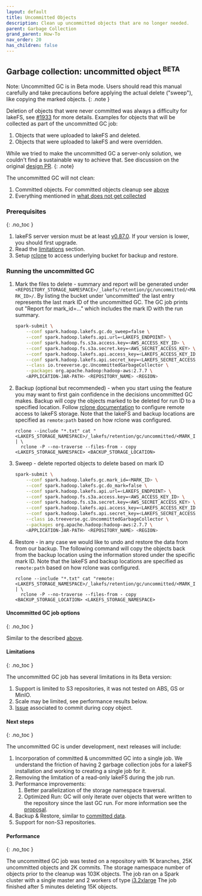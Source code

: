 ```yaml
---
layout: default
title: Uncommitted Objects
description: Clean up uncommitted objects that are no longer needed.
parent: Garbage Collection
grand_parent: How-To
nav_order: 20
has_children: false
---
```


## Garbage collection: uncommitted object <sup>BETA</sup>

Note: Uncommitted GC is in Beta mode. Users should read this manual carefully and
take precautions before applying the actual delete ("sweep"), like copying the marked objects.
{: .note }

Deletion of objects that were never committed was always a difficulty for lakeFS, see
[#1933](https://github.com/treeverse/lakeFS/issues/1933) for more details. Examples for
objects that will be collected as part of the uncommitted GC job:
1. Objects that were uploaded to lakeFS and deleted.
2. Objects that were uploaded to lakeFS and were overridden.

While we tried to make the uncommitted GC a server-only solution, we couldn't find a sustainable way to achieve that.
See discussion on the original [design PR](https://github.com/treeverse/lakeFS/pull/4015).
{: .note}

The uncommitted GC will not clean:
1. Committed objects. For committed objects cleanup see [above](#what-gets-collected)
2. Everything mentioned in [what does not get collected](#what-does-_not_-get-collected)

### Prerequisites
{: .no_toc }

1. lakeFS server version must be at least [v0.87.0](https://github.com/treeverse/lakeFS/releases/tag/v0.87.0).
   If your version is lower, you should first upgrade.
2. Read the [limitations](#limitations) section.
3. Setup [rclone](https://rclone.org/) to access underlying bucket for backup and restore.


### Running the uncommitted GC

1. Mark the files to delete - summary and report will be generated under `<REPOSITORY_STORAGE_NAMESPACE>/_lakefs/retention/gc/uncommitted/<MARK_ID>/`.
   By listing the bucket under 'uncommitted' the last entry represents the last mark ID of the uncommitted GC.
   The GC job prints out "Report for mark_id=..." which includes the mark ID with the run summary.

   ```bash
   spark-submit \
       --conf spark.hadoop.lakefs.gc.do_sweep=false \
       --conf spark.hadoop.lakefs.api.url=<LAKEFS_ENDPOINT> \
       --conf spark.hadoop.fs.s3a.access.key=<AWS_ACCESS_KEY_ID> \
       --conf spark.hadoop.fs.s3a.secret.key=<AWS_SECRET_ACCESS_KEY> \
       --conf spark.hadoop.lakefs.api.access_key=<LAKEFS_ACCESS_KEY_ID> \
       --conf spark.hadoop.lakefs.api.secret_key=<LAKEFS_SECRET_ACCESS_KEY> \
       --class io.treeverse.gc.UncommittedGarbageCollector \
       --packages org.apache.hadoop:hadoop-aws:2.7.7 \
       <APPLICATION-JAR-PATH> <REPOSITORY_NAME> <REGION>
   ```

2. Backup (optional but recommended) - when you start using the feature you may want to first gain confidence in the decisions uncommitted GC makes. Backup will copy the objects marked to be deleted for run ID to a specified location.
   Follow [rclone documentation](https://rclone.org/docs/) to configure remote access to lakeFS storage.
   Note that the lakeFS and backup locations are specified as `remote:path` based on how rclone was configured.

   ```shell
   rclone --include "*.txt" cat "<LAKEFS_STORAGE_NAMESPACE>/_lakefs/retention/gc/uncommitted/<MARK_ID>/deleted.text/" | \
     rclone -P --no-traverse --files-from - copy <LAKEFS_STORAGE_NAMESPACE> <BACKUP_STORAGE_LOCATION>
   ```

4. Sweep - delete reported objects to delete based on mark ID

   ```bash
   spark-submit \
       --conf spark.hadoop.lakefs.gc.mark_id=<MARK_ID> \
       --conf spark.hadoop.lakefs.gc.do_mark=false \
       --conf spark.hadoop.lakefs.api.url=<LAKEFS_ENDPOINT> \
       --conf spark.hadoop.fs.s3a.access.key=<AWS_ACCESS_KEY_ID> \
       --conf spark.hadoop.fs.s3a.secret.key=<AWS_SECRET_ACCESS_KEY> \
       --conf spark.hadoop.lakefs.api.access_key=<LAKEFS_ACCESS_KEY_ID> \
       --conf spark.hadoop.lakefs.api.secret_key=<LAKEFS_SECRET_ACCESS_KEY> \
       --class io.treeverse.gc.UncommittedGarbageCollector \
       --packages org.apache.hadoop:hadoop-aws:2.7.7 \
       <APPLICATION-JAR-PATH> <REPOSITORY_NAME> <REGION>
   ```

5. Restore - in any case we would like to undo and restore the data from from our backup. The following command will copy the objects back from the backup location using the information stored under the specific mark ID.
   Note that the lakeFS and backup locations are specified as `remote:path` based on how rclone was configured.

   ```shell
   rclone --include "*.txt" cat "remote:<LAKEFS_STORAGE_NAMESPACE>/_lakefs/retention/gc/uncommitted/<MARK_ID>/deleted.text/" | \
     rclone -P --no-traverse --files-from - copy <BACKUP_STORAGE_LOCATION> <LAKEFS_STORAGE_NAMESPACE>
   ```


#### Uncommitted GC job options
{: .no_toc }

Similar to the described [above](#gc-job-options).

#### Limitations
{: .no_toc }

The uncommitted GC job has several limitations in its Beta version:
1. Support is limited to S3 repositories, it was not tested on ABS, GS or MinIO.
1. Scale may be limited, see performance results below.
1. [Issue](https://github.com/treeverse/lakeFS/issues/5088) associated to commit during copy object.

#### Next steps
{: .no_toc }

The uncommitted GC is under development, next releases will include:

1. Incorporation of committed & uncommitted GC into a single job. We understand the friction
   of having 2 garbage collection jobs for a lakeFS installation and working to creating a
   single job for it.
2. Removing the limitation of a read-only lakeFS during the job run.
3. Performance improvements:
    1. Better parallelization of the storage namespace traversal.
    2. Optimized Run: GC will only iterate over objects that were written to the
       repository since the last GC run. For more information see the [proposal](https://github.com/treeverse/lakeFS/blob/master/design/accepted/gc_plus/uncommitted-gc.md#flow-2-optimized-run).
4. Backup & Restore, similar to [committed data](#gc-backup-and-restore).
5. Support for non-S3 repositories.

#### Performance
{: .no_toc }

The uncommitted GC job was tested on a repository with 1K branches,
25K uncommitted objects and 2K commits.
The storage namespace number of objects prior to the cleanup was 103K objects.
The job ran on a Spark cluster with a single master and 2 workers of type [i3.2xlarge](https://aws.amazon.com/ec2/instance-types/i3/)
The job finished after 5 minutes deleting 15K objects.

